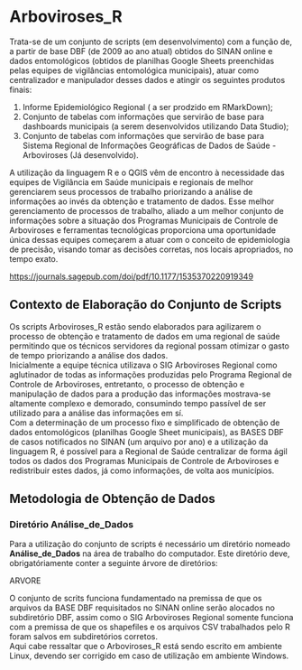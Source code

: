 # Arboviroses_R
Trata-se de um conjunto de scripts (em desenvolvimento) com a função de, a partir de base DBF (de 2009 ao ano atual) obtidos do SINAN online e dados entomológicos (obtidos de planilhas Google Sheets preenchidas pelas equipes de vigilâncias entomológica municipais), atuar como centralizador e manipulador desses dados e atingir os seguintes produtos finais:

1. Informe Epidemiológico Regional ( a ser prodzido em RMarkDown);  
2. Conjunto de tabelas com informações que servirão de base para dashboards municipais (a serem desenvolvidos utilizando Data Studio);  
3. Conjunto de tabelas com informações que servirão de base para Sistema Regional de Informações Geográficas de Dados de Saúde - Arboviroses (Já desenvolvido).    

A utilização da linguagem R e o QGIS vêm de encontro à necessidade das equipes de Vigilância em Saúde municipais e regionais de melhor gerenciarem seus processos de trabalho priorizando a análise de informações ao invés da obtenção e tratamento de dados. Esse melhor gerenciamento de processos de trabalho, aliado a um melhor conjunto de informações sobre a situação dos Programas Municipais de Controle de Arboviroses e ferramentas tecnológicas proporciona uma oportunidade única dessas equipes começarem a atuar com o conceito de epidemiologia de precisão, visando tomar as decisões corretas, nos locais apropriados, no tempo exato.  

https://journals.sagepub.com/doi/pdf/10.1177/1535370220919349

## Contexto de Elaboração do Conjunto de Scripts  
Os scripts Arboviroses_R estão sendo elaborados para agilizarem o processo de obtenção e tratamento de dados em uma regional de saúde permitindo que os técnicos servidores da regional possam otimizar o gasto de tempo priorizando a análise dos dados.  
Inicialmente a equipe técnica utilizava o SIG Arboviroses Regional como aglutinador de todas as informações produzidas pelo Programa Regional de Controle de Arboviroses, entretanto, o processo de obtenção e manipulação de dados para a produção das informações mostrava-se altamente complexo e demorado, consumindo tempo passível de ser utilizado para a análise das informações em sí.  
Com a determinação de um processo fixo e simplificado de obtenção de dados entomológicos (planilhas Google Sheet municipais), as BASES DBF de casos notificados no SINAN (um arquivo por ano) e a utilização da linguagem R, é possível para a Regional de Saúde centralizar de forma ágil todos os dados dos Programas Municipais de Controle de Arboviroses e redistribuir estes dados, já como informações, de volta aos municípios.  

## Metodologia de Obtenção de Dados
### Diretório Análise_de_Dados  
Para a utilização do conjunto de scripts é necessário um diretório nomeado **Análise_de_Dados** na área de trabalho do computador. Este diretório deve, obrigatóriamente conter a seguinte árvore de diretórios:

ARVORE  

O conjunto de scrits funciona fundamentado na premissa de que os arquivos da BASE DBF requisitados no SINAN online serão alocados no subdiretório DBF, assim como o SIG Arboviroses Regional somente funciona com a premissa de que os shapefiles e os arquivos CSV trabalhados pelo R foram salvos em subdiretórios corretos.  
Aqui cabe ressaltar que o Arboviroses_R está sendo escrito em ambiente Linux, devendo ser corrigido em caso de utilização em ambiente Windows.
